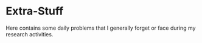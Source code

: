 # Extra-Stuff
Here contains some daily problems that I generally forget or face during my research activities.
